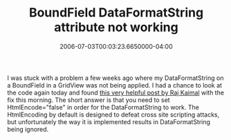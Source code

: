 ﻿---
title: BoundField DataFormatString attribute not working
date: "2006-07-03T00:03:23.6650000-04:00"
description: I was stuck with a problem a few weeks ago where my
featuredImage: /img/default-post-image.jpg
---

I was stuck with a problem a few weeks ago where my DataFormatString on a BoundField in a GridView was not being applied. I had a chance to look at the code again today and found [this very helpful post by Raj Kaimal](http://weblogs.asp.net/rajbk/archive/2005/10/31/429090.aspx) with the fix this morning. The short answer is that you need to set HtmlEncode="false" in order for the DataFormatString to work. The HtmlEncoding by default is designed to defeat cross site scripting attacks, but unfortunately the way it is implemented results in DataFormatString being ignored.

